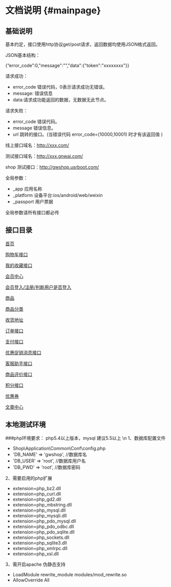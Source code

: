 文档说明                         {#mainpage}
============


基础说明
------------

基本约定，接口使用http协议get/post请求，返回数据均使用JSON格式返回。

JSON基本结构：

{“error_code”:0,"message":"","data":{"token":"xxxxxxxx"}}

请求成功：

- error_code 错误代码，0表示请求成功无错误。
- message: 错误信息
- data:请求成功能返回的数据，无数据无此节点。

请求失败：

- error_code 错误代码。
- message    错误信息。
- url        跳转的接口。(当错误代码 error_code=(10000,10001) 时才有该返回值 )


线上接口域名：http://xxx.com/

测试接口域名：http://xxx.gnwai.com/

shop 测试接口：http://gwshop.usrboot.com/

全局参数：
- _app       应用名称
- _platform  设备平台:ios/android/web/weixin
- _passport  用户票据

全局参数请所有接口都必传





接口目录
------------
 [首页](classHome_1_1Controller_1_1IndexController.html)

 [购物车接口](classHome_1_1Controller_1_1CartController.html)

 [我的收藏接口](classHome_1_1Controller_1_1CollectController.html)

 [会员中心](classHome_1_1Controller_1_1UserController.html)

 [会员登入/注册/判断用户是否登入](classHome_1_1Controller_1_1LoginController.html)

 [商品](classHome_1_1Controller_1_1GoodsController.html)

 [商品分类](classHome_1_1Controller_1_1GoodsCategoryController.html)

 [收货地址](classHome_1_1Controller_1_1UserAddressController.html)

 [订单接口](classHome_1_1Controller_1_1OrderController.html)

 [支付接口](classHome_1_1Controller_1_1PayController.html)

 [优惠促销消息接口](classHome_1_1Controller_1_1NoticeOrderController.html)

 [客服助手接口](classHome_1_1Controller_1_1NoticeAssistantController.html)

 [商品评价接口](classHome_1_1Controller_1_1CommentsController.html)

 [积分接口](classHome_1_1Controller_1_1CreditController.html)

 [优惠券](classHome_1_1Controller_1_1CouponsController.html)

 [文章中心](classHome_1_1Controller_1_1ArticleController.html)





本地测试环境
-----------------
   ###php环境要求：  php5.4以上版本，mysql 建议5.5以上   \n
   1、数据库配置文件

   - Shop\Application\Common\Conf\config.php
   - 'DB_NAME' => 'gwshop', //数据库名
   - 'DB_USER' => 'root',  //数据库用户名
   - 'DB_PWD' => 'root',   //数据库密码

   2、需要启用的php扩展
   - extension=php_bz2.dll
   - extension=php_curl.dll
   - extension=php_gd2.dll
   - extension=php_mbstring.dll
   - extension=php_mysql.dll
   - extension=php_mysqli.dll
   - extension=php_pdo_mysql.dll
   - extension=php_pdo_odbc.dll
   - extension=php_pdo_sqlite.dll
   - extension=php_sockets.dll
   - extension=php_sqlite3.dll
   - extension=php_xmlrpc.dll
   - extension=php_xsl.dll

   3、需开启apache 伪静态支持
   - LoadModule rewrite_module modules/mod_rewrite.so
   - AllowOverride All







